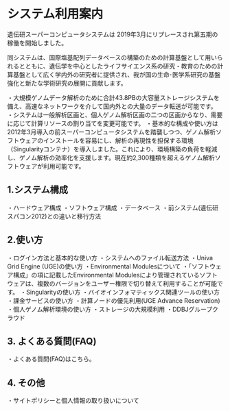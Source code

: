 # システム利用案内
遺伝研スーパーコンピュータシステムは 2019年3月にリプレースされ第五期の稼働を開始しました。

同システムは、国際塩基配列データベースの構築のための計算基盤として用いられるとともに、遺伝学を中心としたライフサイエンス系の研究・教育のための計算基盤として広く学内外の研究者に提供され、我が国の生命･医学系研究の基盤強化と新たな学術研究の展開に貢献します。

・大規模ゲノムデータ解析のために合計43.8PBの大容量ストレージシステムを備え、高速なネットワークを介して国内外との大量のデータ転送が可能です。
・システムは一般解析区画と、個人ゲノム解析区画の二つの区画からなり、需要に応じて計算リソースの割り当てを変更可能です。
・基本的な構成や使い方は2012年3月導入の前スーパーコンピュータシステムを踏襲しつつ、ゲノム解析ソフトウェアのインストールを容易にし、解析の再現性を担保する環境（Singularityコンテナ）を導入しました。これにより、環境構築の負荷を軽減し、ゲノム解析の効率化を支援します。現在約2,300種類を超えるゲノム解析ソフトウェアが利用可能です。

## 1.システム構成
・ハードウェア構成
・ソフトウェア構成
・データベース
・前システム(遺伝研スパコン2012)との違いと移行方法

## 2.使い方

・ログイン方法と基本的な使い方
・システムへのファイル転送方法
・Univa Grid Engine (UGE)の使い方
・Environmental Modulesについて
・「ソフトウェア構成」の項に記載したEnvironmental Modulesにより管理されているソフトウェアは、複数のバージョンをユーザー権限で切り替えて利用することが可能です。
・Singularityの使い方
・バイオインフォマティックス関連ツールの使い方
・課金サービスの使い方
・計算ノードの優先利用(UGE Advance Reservation)
・個人ゲノム解析環境の使い方
・ストレージの大規模利用
・DDBJグループクラウド

## 3. よくある質問(FAQ)
・よくある質問(FAQ)はこちら。

## 4. その他
・サイトポリシーと個人情報の取り扱いについて
